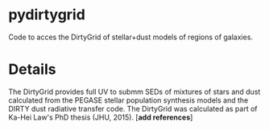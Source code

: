 # pydirtygrid
Code to acces the DirtyGrid of stellar+dust models of regions of galaxies.

# Details
The DirtyGrid provides full UV to submm SEDs of mixtures of stars and dust
calculated from the PEGASE stellar population synthesis models and the
DIRTY dust radiative transfer code.  The DirtyGrid was calculated as part of
Ka-Hei Law's PhD thesis (JHU, 2015).  [**add references**]


